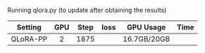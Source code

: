 Running qlora.py (to update after obtaining the results)

|  Setting | GPU | Step | loss | GPU Usage   | Time |
|:--------:|:---:|------|------|-------------|------|
| QLoRA-PP | 2   | 1875 |      | 16.7GB/20GB |      |